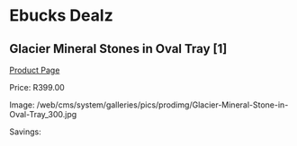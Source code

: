 
# Ebucks Dealz
## Glacier Mineral Stones in Oval Tray [1]
[Product Page](https://www.ebucks.com/web/shop/productSelected.do?prodId=184273405&catId=704988430)

Price: R399.00

Image: /web/cms/system/galleries/pics/prodimg/Glacier-Mineral-Stone-in-Oval-Tray_300.jpg

Savings: 


	